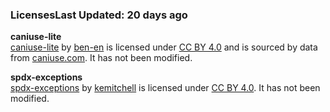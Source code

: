### LicensesLast Updated: 20 days ago

**caniuse-lite**  
[caniuse-lite](https://github.com/ben-eb/caniuse-lite) by [ben-en](https://github.com/ben-eb) is licensed under [CC BY 4.0](https://creativecommons.org/licenses/by/4.0/) and is sourced by data from [caniuse.com](https://caniuse.com/). It has not been modified.  
  
**spdx-exceptions**  
[spdx-exceptions](https://www.npmjs.com/package/spdx-exceptions) by [kemitchell](https://github.com/kemitchell) is licensed under [CC BY 4.0](https://creativecommons.org/licenses/by/4.0/). It has not been modified.